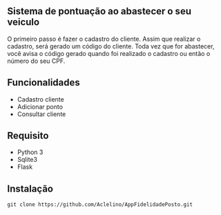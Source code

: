 ## Sistema de pontuação ao abastecer o seu veiculo 

O primeiro passo é fazer o cadastro do cliente. Assim que realizar o cadastro, será gerado um código do cliente. Toda vez que for abastecer, você avisa o código gerado quando foi realizado o cadastro ou então o número do seu CPF.

## Funcionalidades

* Cadastro cliente
* Adicionar ponto
* Consultar cliente


## Requisito

- Python 3
- Sqlite3
- Flask

## Instalação 
~~~
git clone https://github.com/Aclelino/AppFidelidadePosto.git

